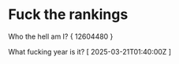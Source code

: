 # Fuck the rankings

Who the hell am I?
{ 12604480 }

What fucking year is it?
[ 2025-03-21T01:40:00Z ]

